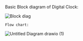 Basic Block diagram of Digital Clock:

![Block diag](https://user-images.githubusercontent.com/89855526/132485431-c9eb2547-5de5-4576-a26e-4dab4f5dac69.JPG)


    Flow chart:
  ![Untitled Diagram drawio (1)](https://user-images.githubusercontent.com/89855526/132487274-18cba65b-c10d-4a79-86e7-fb1df3e2dae5.png)

                    



